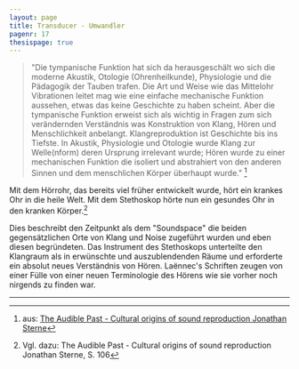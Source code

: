 ```yaml
---
layout: page
title: Transducer - Umwandler
pagenr: 17
thesispage: true
---
```


>"Die tympanische Funktion hat sich da herausgeschält wo sich die moderne Akustik, Otologie (Ohrenheilkunde), Physiologie und die Pädagogik der Tauben trafen.  Die Art und Weise wie das Mittelohr Vibrationen leitet mag wie eine einfache mechanische Funktion aussehen, etwas das keine Geschichte zu haben scheint. Aber die tympanische Funktion erweist sich als wichtig in Fragen zum sich verändernden Verständnis was Konstruktion von Klang, Hören und Menschlichkeit anbelangt. Klangreproduktion ist Geschichte bis ins Tiefste. In Akustik, Physiologie und Otologie wurde Klang zur Welle(nform) deren Ursprung irrelevant wurde; Hören wurde zu einer mechanischen Funktion die isoliert und abstrahiert von den anderen Sinnen und dem menschlichen Körper überhaupt wurde." [^11]

Mit dem Hörrohr, das bereits viel früher entwickelt wurde, hört ein krankes Ohr in die heile Welt. Mit dem Stethoskop hörte nun ein gesundes Ohr in den kranken Körper.[^12]

Dies beschreibt den Zeitpunkt als dem "Soundspace" die beiden gegensätzlichen Orte von Klang und Noise zugeführt wurden und eben diesen begründeten. Das Instrument des Stethoskops unterteilte den Klangraum als in erwünschte und auszublendenden Räume und erforderte ein absolut neues Verständnis von Hören. Laënnec's Schriften zeugen von einer Fülle von einer neuen Terminologie des Hörens wie sie vorher noch nirgends zu finden war.

---

[^11]:
      aus: [The Audible Past - Cultural origins of sound reproduction Jonathan Sterne](http://www.abebooks.com/9780822330042/Audible-Past-Cultural-Origins-Sound-0822330040/plp)

[^12]:
      Vgl. dazu: The Audible Past - Cultural origins of sound reproduction Jonathan Sterne, S. 106
